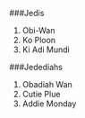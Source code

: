 ###Jedis
1. Obi-Wan
2. Ko Ploon
3. Ki Adi Mundi

###Jedediahs
1. Obadiah Wan
2. Cutie Plue
3. Addie Monday
